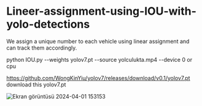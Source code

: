 # Lineer-assignment-using-IOU-with-yolo-detections
We assign a unique number to each vehicle using linear assignment and can track them accordingly.

python IOU.py --weights yolov7.pt --source yolculukta.mp4 --device 0 or cpu

https://github.com/WongKinYiu/yolov7/releases/download/v0.1/yolov7.pt    download this yolov7.pt

![Ekran görüntüsü 2024-04-01 153153](https://github.com/Abd-Said/Lineer-assignment-using-IOU-with-yolo-detections/assets/153506053/74afb8ad-3cc2-4796-862a-9640b1ebcc46)


